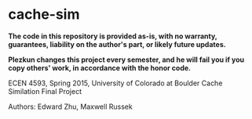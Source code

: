 # cache-sim

**The code in this repository is provided as-is, with no warranty, guarantees, liability on the author's part, or likely future updates.**

**Plezkun changes this project every semester, and he will fail you if you copy others' work, in accordance with the honor code.** 


ECEN 4593, Spring 2015, University of Colorado at Boulder 
 Cache Similation Final Project

Authors: Edward Zhu, Maxwell Russek 